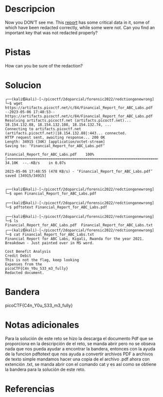 # Descripcion
Now you DON’T see me. This [report](https://artifacts.picoctf.net/c/84/Financial_Report_for_ABC_Labs.pdf) has some critical data in it, some of which have been redacted correctly, while some were not. Can you find an important key that was not redacted properly?

# Pistas
How can you be sure of the redaction?

# Solucion
```
┌──(kali㉿kali)-[~/picoctf/2doparcial/forensic2022/redctiongonewrong]
└─$ wget https://artifacts.picoctf.net/c/84/Financial_Report_for_ABC_Labs.pdf
--2023-05-06 17:48:53--  https://artifacts.picoctf.net/c/84/Financial_Report_for_ABC_Labs.pdf
Resolving artifacts.picoctf.net (artifacts.picoctf.net)... 18.154.132.88, 18.154.132.108, 18.154.132.74, ...
Connecting to artifacts.picoctf.net (artifacts.picoctf.net)|18.154.132.88|:443... connected.
HTTP request sent, awaiting response... 200 OK
Length: 34915 (34K) [application/octet-stream]
Saving to: ‘Financial_Report_for_ABC_Labs.pdf’

Financial_Report_for_ABC_Labs.pdf    100%[======================================================================>]  34.10K  --.-KB/s    in 0.07s   

2023-05-06 17:48:55 (478 KB/s) - ‘Financial_Report_for_ABC_Labs.pdf’ saved [34915/34915]

                                                                                                                                                    
┌──(kali㉿kali)-[~/picoctf/2doparcial/forensic2022/redctiongonewrong]
└─$ open Financial_Report_for_ABC_Labs.pdf 

┌──(kali㉿kali)-[~/picoctf/2doparcial/forensic2022/redctiongonewrong]
└─$ pdftotext Financial_Report_for_ABC_Labs.pdf 
                                                                                                                                                    
┌──(kali㉿kali)-[~/picoctf/2doparcial/forensic2022/redctiongonewrong]
└─$ ls
Financial_Report_for_ABC_Labs.pdf  Financial_Report_for_ABC_Labs.txt
┌──(kali㉿kali)-[~/picoctf/2doparcial/forensic2022/redctiongonewrong]
└─$ cat Financial_Report_for_ABC_Labs.txt 
Financial Report for ABC Labs, Kigali, Rwanda for the year 2021.
Breakdown - Just painted over in MS word.

Cost Benefit Analysis
Credit Debit
This is not the flag, keep looking
Expenses from the
picoCTF{C4n_Y0u_S33_m3_fully}
Redacted document.

```

# Bandera
picoCTF{C4n_Y0u_S33_m3_fully}

# Notas adicionales
Para la solución de este reto se hizo la descarga el documento Pdf que se proporciona en la descripción de el reto, se manda abrir pero no se obseva nada que nos pueda ayudar a encontrar la bandera, entonces con la ayuda de la funcion pdftotext  que nos ayuda a convertir archivos PDF a archivos de texto simple mandamos hacer una copia de el archivo .pdf ahora con extención .txt, se manda abrir con el comando cat y es así como se obtiene la bandera para la solución de este reto.

# Referencias